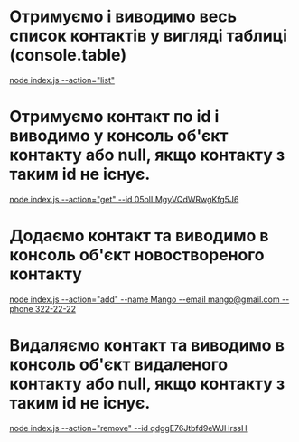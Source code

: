 # Отримуємо і виводимо весь список контактів у вигляді таблиці (console.table)
[node index.js --action="list"](https://ibb.co/SRppCdB)

# Отримуємо контакт по id і виводимо у консоль об'єкт контакту або null, якщо контакту з таким id не існує.
[node index.js --action="get" --id 05olLMgyVQdWRwgKfg5J6](https://ibb.co/qRs6JG7)

# Додаємо контакт та виводимо в консоль об'єкт новоствореного контакту
[node index.js --action="add" --name Mango --email mango@gmail.com --phone 322-22-22](https://ibb.co/mvNdvSK)

# Видаляємо контакт та виводимо в консоль об'єкт видаленого контакту або null, якщо контакту з таким id не існує.
[node index.js --action="remove" --id qdggE76Jtbfd9eWJHrssH](https://ibb.co/KzwhpqT)
